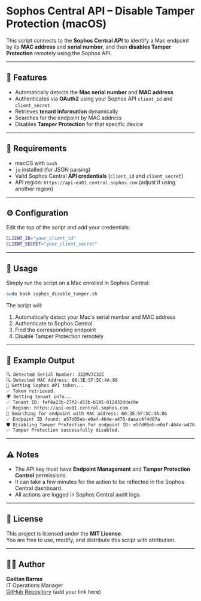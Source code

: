 # Sophos Central API – Disable Tamper Protection (macOS)

This script connects to the **Sophos Central API** to identify a Mac endpoint by its **MAC address** and **serial number**, and then **disables Tamper Protection** remotely using the Sophos API.

---

## 🚀 Features

- Automatically detects the **Mac serial number** and **MAC address**
- Authenticates via **OAuth2** using your Sophos API `client_id` and `client_secret`
- Retrieves **tenant information** dynamically
- Searches for the endpoint by MAC address
- Disables **Tamper Protection** for that specific device

---

## 🧩 Requirements

- macOS with `bash`
- `jq` installed (for JSON parsing)
- Valid Sophos Central **API credentials** (`client_id` and `client_secret`)
- API region: `https://api-eu01.central.sophos.com` (adjust if using another region)

---

## ⚙️ Configuration

Edit the top of the script and add your credentials:

```bash
CLIENT_ID="your_client_id"
CLIENT_SECRET="your_client_secret"
```

---

## 📜 Usage

Simply run the script on a Mac enrolled in Sophos Central:

```bash
sudo bash sophos_disable_tamper.sh
```

The script will:
1. Automatically detect your Mac's serial number and MAC address
2. Authenticate to Sophos Central
3. Find the corresponding endpoint
4. Disable Tamper Protection remotely

---

## 🧠 Example Output

```bash
🔍 Detected Serial Number: J32MV7C32C
🔍 Detected MAC Address: 60:3E:5F:5C:4A:86
🔐 Getting Sophos API token...
✅ Token retrieved.
🌍 Getting tenant info...
✅ Tenant ID: fef4a23b-27f2-453b-b185-012432ddac9e
✅ Region: https://api-eu01.central.sophos.com
🔎 Searching for endpoint with MAC address: 60:3E:5F:5C:4A:86
✅ Endpoint ID found: e57d05eb-e0af-464e-a476-daaac4f4d87a
🛡️ Disabling Tamper Protection for endpoint ID: e57d05eb-e0af-464e-a476-daaac4f4d87a
✅ Tamper Protection successfully disabled.
```

---

## ⚠️ Notes

- The API key must have **Endpoint Management** and **Tamper Protection Control** permissions.
- It can take a few minutes for the action to be reflected in the Sophos Central dashboard.
- All actions are logged in Sophos Central audit logs.

---

## 📄 License

This project is licensed under the **MIT License**.  
You are free to use, modify, and distribute this script with attribution.

---

## 👨‍💻 Author

**Gaëtan Barras**  
IT Operations Manager  
[GitHub Repository](https://github.com/) (add your link here)
